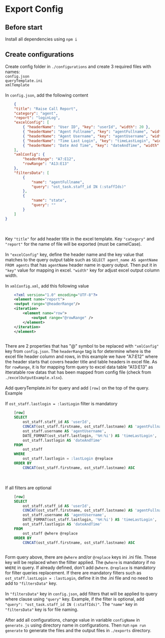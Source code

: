 <h1>Export Config</h1>

<h2>Before start</h2>

Install all dependencies using
<code>npm i</code>

<h2>Create configurations</h2>
Create config folder in <code>./configurations</code> and create 3 required files with names:
<br/>
<code>config.json</code>
<br/>
<code>queryTemplate.ini</code>
<br/>
<code>xmlTemplate</code>
<br/>
<br/>
In <code>config.json</code>, add the following content
<br/>

```json
    {
    "title": "Raise Call Report",
    "category": "agent",
    "report": "loginLog",
    "excelConfig": [
        { "headerName": "User ID", "key": "userId", "width": 20 }, 
        { "headerName": "Agent Fullname", "key": "agentFullname", "width": 20 }, 
        { "headerName": "Agent Username", "key": "agentUsername", "width": 20 }, 
        { "headerName": "Time Last Login", "key": "timeLastLogin", "width": 20 },
        { "headerName": "Date And Time", "key": "dateAndTime", "width": 20 }
    ],
    "xmlConfig": {
        "headerRange": "A7:E12",
        "rowRange": "A13:E13"
    },
    "filtersData": [
        {
            "name": "agentFullname",
            "query": "ost_task.staff_id IN (:staffIds)"
        },
        {
            "name": "state",
            "query": ""
        }
    ]
}
```
<br/>
<br/>
Key <code>"title"</code> for add header title in the excel template. Key <code>"category"</code> and <code>"report"</code> for the name of file will be exported (must be camelCase).
<br/>
<br/>
In <code>"excelConfig"</code> key, define the header name and the key value that matches to the query output table such as <code>SELECT agent_name AS agentName FROM agents</code> that has <code>agentName</code> header name in query output. Then put it in <code>"key"</code> value for mapping in excel. <code>"width"</code> key for adjust excel output column width.
<br/>
<br/>
In <code>xmlConfig.xml</code>, add this following value
<br/>

```xml
    <?xml version="1.0" encoding="UTF-8"?>
    <element name="report">
    <output range="@headerRange"/>
    <iteration>
        <element name="row">
            <output range="@rowRange" />
        </element>
    </iteration>
    </element>
```
<br/>
There are 2 properties that has "@" symbol to be replaced with <code>"xmlConfig"</code> key from <code>config.json</code>. The <code>headerRange</code> tag is for determine where is the excel file header column and rows, in this example we have "A7:E12" where the header starts that covers header title and table headers in excel file. As for <code>rowRange</code>, it is for mapping form query to excel data table "A13:E13" as itteratable row datas that has been mapped from config file (check from <code>./excelOutputExample.xlsx</code>). 
<br/>
<br/>
Add queryTemplate.ini for query and add <code>[row]</code> on the top of the query. Example
<br/>
<br/>
If <code>ost_staff.lastlogin = :lastLogin</code> filter is mandatory
<br/>

```sql
    [row]
    SELECT
	    ost_staff.staff_id AS 'userId',
	    CONCAT(ost_staff.firstname, ost_staff.lastname) AS 'agentFullname',
	    ost_staff.username AS 'agentUsername', 
	    DATE_FORMAT(ost_staff.lastlogin, '%H:%i') AS 'timeLastLogin',
	    ost_staff.lastlogin AS 'dateAndTime'
    FROM
	    ost_staff 
    WHERE
        ost_staff.lastlogin = :lastLogin @replace
    ORDER BY
	    CONCAT(ost_staff.firstname, ost_staff.lastname) ASC
```
<br/>
<br/>
If all filters are optional
<br/>

```sql
    [row]
    SELECT
	    ost_staff.staff_id AS 'userId',
	    CONCAT(ost_staff.firstname, ost_staff.lastname) AS 'agentFullname',
	    ost_staff.username AS 'agentUsername', 
	    DATE_FORMAT(ost_staff.lastlogin, '%H:%i') AS 'timeLastLogin',
	    ost_staff.lastlogin AS 'dateAndTime'
    FROM
	    ost_staff @where @replace
    ORDER BY
	    CONCAT(ost_staff.firstname, ost_staff.lastname) ASC
```
<br/>
Form query above, there are <code>@where</code> and/or <code>@replace</code> keys ini .ini file. These key will be replaced when the fillter applied. The <code>@where</code> is mandatory if no <code>WHERE</code> in query. If already defined, don't add <code>@where</code>. <code>@replace</code> is mandatory for filter queries replacement. If there are mandatory filters such as <code>ost_staff.lastLogin = :lastLogin</code>, define it in the .ini file and no need to add to <code>"filtersData"</code> key.
<br/>
<br/>
In <code>"filtersData"</code> key in <code>config.json</code>, add filters that will be applied to query where clause using <code>"query"</code> key. Example, if the filter is optional, add <code>"query": "ost_task.staff_id IN (:staffIds)"</code>. The <code>"name"</code> key in <code>"filtersData"</code> key is for file naming.
<br/>
<br/>
After add all configurations, change value in variable <code>configName</code> in <code>generate.js</code> using directory name in configurations. Then run <code>npm run generate</code> to generate the files and the output files in <code>./exports</code> directory.